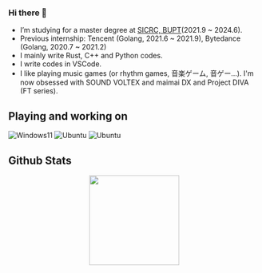 ### Hi there 👋

<!--
**RinChanNOWWW/RinChanNOWWW** is a ✨ _special_ ✨ repository because its `README.md` (this file) appears on your GitHub profile.

Here are some ideas to get you started:

- 🔭 I’m currently working on ...
- 🌱 I’m currently learning ...
- 👯 I’m looking to collaborate on ...
- 🤔 I’m looking for help with ...
- 💬 Ask me about ...
- 📫 How to reach me: ...
- 😄 Pronouns: ...
- ⚡ Fun fact: ...
-->

- I’m studying for a master degree at [SICRC, BUPT](http://sicrc.cn/)(2021.9 ~ 2024.6).
- Previous internship: Tencent (Golang, 2021.6 ~ 2021.9), Bytedance (Golang, 2020.7 ~ 2021.2)
- I mainly write Rust, C++ and Python codes. 
- I write codes in VSCode.
- I like playing music games (or rhythm games, 音楽ゲーム, 音ゲー...). I'm now obsessed with SOUND VOLTEX and maimai DX and Project DIVA (FT series).
  
## Playing and working on

![Windows11](https://img.shields.io/badge/Windows%2011-00adef?style=flat-square&logo=windows&logoColor=ffffff)
![Ubuntu](https://img.shields.io/badge/Ubuntu%20(WSL)-dd4814?style=flat-square&logo=ubuntu&logoColor=ffffff)
![Ubuntu](https://img.shields.io/badge/Ubuntu-dd4814?style=flat-square&logo=ubuntu&logoColor=ffffff)
<!-- ![macOS](https://img.shields.io/badge/macOS-696969?style=flat-square&logo=apple&logoColor=ffffff) -->

## Github Stats

<div align="center">
<a href="https://github.com/RinChanNOWWW">
  <img height="180em" src="https://github-readme-stats.vercel.app/api?username=RinChanNOWWW&show_icons=true&include_all_commits=true&count_private=true" />
</a>
</div>
